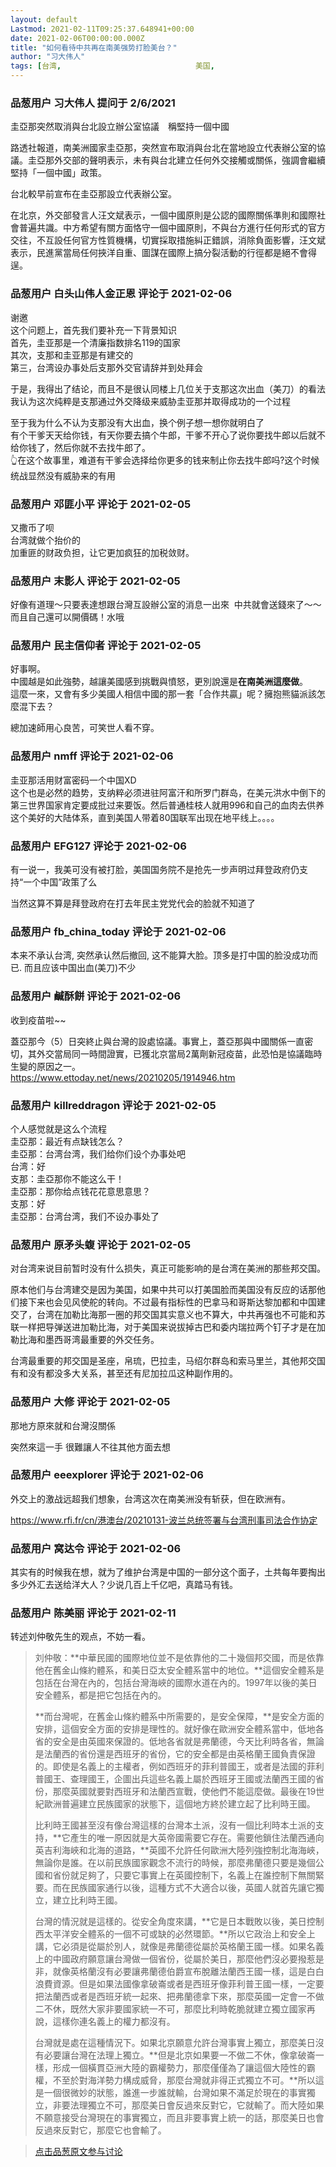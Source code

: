 ```yaml
---
layout: default
Lastmod: 2021-02-11T09:25:37.648941+00:00
date: 2021-02-06T00:00:00.000Z
title: "如何看待中共再在南美强势打脸美台？"
author: "习大伟人"
tags: [台湾,								美国,								中国,								如何看待]
---
```



### 品葱用户 **习大伟人** 提问于 2/6/2021
    
圭亞那突然取消與台北設立辦公室協議　稱堅持一個中國  
  
  
路透社報道，南美洲國家圭亞那，突然宣布取消與台北在當地設立代表辦公室的協議。圭亞那外交部的聲明表示，未有與台北建立任何外交接觸或關係，強調會繼續堅持「一個中國」政策。  
  
台北較早前宣布在圭亞那設立代表辦公室。  
  
在北京，外交部發言人汪文斌表示，一個中國原則是公認的國際關係準則和國際社會普遍共識。中方希望有關方面恪守一個中國原則，不與台方進行任何形式的官方交往，不互設任何官方性質機構，切實採取措施糾正錯誤，消除負面影響，汪文斌表示，民進黨當局任何挾洋自重、圖謀在國際上搞分裂活動的行徑都是絕不會得逞。
    
                

### 品葱用户 **白头山伟人金正恩** 评论于 2021-02-06
        
谢邀  
这个问题上，首先我们要补充一下背景知识  
首先，圭亚那是一个清廉指数排名119的国家  
其次，支那和圭亚那是有建交的  
第三，台湾设办事处后支那外交官请辞并到处拜会  
  
于是，我得出了结论，而且不是很认同楼上几位关于支那这次出血（美刀）的看法  
我认为这次纯粹是支那通过外交降级来威胁圭亚那并取得成功的一个过程  
  
至于我为什么不认为支那没有大出血，换个例子想一想你就明白了  
有个干爹天天给你钱，有天你要去搞个牛郎，干爹不开心了说你要找牛郎以后就不给你钱了，然后你就不去找牛郎了。  
👆在这个故事里，难道有干爹会选择给你更多的钱来制止你去找牛郎吗?这个时候统战显然没有威胁来的有用
        
                

### 品葱用户 **邓匪小平** 评论于 2021-02-05
        
又撒币了呗  
台湾就做个抬价的  
加重匪的财政负担，让它更加疯狂的加税敛财。
        
                

### 品葱用户 **末影人** 评论于 2021-02-05
        
好像有道理～只要表達想跟台灣互設辦公室的消息一出來  中共就會送錢來了～～而且自己還可以開價碼！水哦
        
                

### 品葱用户 **民主信仰者** 评论于 2021-02-05
        
好事啊。  
中國越是如此強勢，越讓美國感到挑戰與憤怒，更別說還是**在南美洲這麼做**。  
這麼一來，又會有多少美國人相信中國的那一套「合作共贏」呢？擁抱熊貓派該怎麼混下去？  
  
  
總加速師用心良苦，可笑世人看不穿。
        
                

### 品葱用户 **nmff** 评论于 2021-02-06
        
圭亚那活用财富密码一个中国XD  
这个也是必然的趋势，支纳粹必须进驻阿富汗和所罗门群岛，在美元洪水中倒下的第三世界国家肯定要成批过来要饭。然后普通桂枝人就用996和自己的血肉去供养这个美好的大陆体系，直到美国人带着80国联军出现在地平线上。。。。
        
                

### 品葱用户 **EFG127** 评论于 2021-02-06
        
有一说一，我美可没有被打脸，美国国务院不是抢先一步声明过拜登政府仍支持“一个中国”政策了么  
  
当然这算不算是拜登政府在打去年民主党党代会的脸就不知道了
        
                

### 品葱用户 **fb_china_today** 评论于 2021-02-06
        
本来不承认台湾, 突然承认然后撤回, 这不能算大脸。顶多是打中国的脸没成功而已. 而且应该中国出血(美刀)不少
        
                

### 品葱用户 **鹹酥餅** 评论于 2021-02-06
        
收到疫苗啦~~  
  
蓋亞那今（5）日突終止與台灣的設處協議。事實上，蓋亞那與中國關係一直密切，其外交當局同一時間證實，已獲北京當局2萬劑新冠疫苗，此恐怕是協議臨時生變的原因之一。  
https://www.ettoday.net/news/20210205/1914946.htm
        
                

### 品葱用户 **killreddragon** 评论于 2021-02-05
        
个人感觉就是这么个流程  
圭亞那：最近有点缺钱怎么？  
圭亞那：台湾台湾，我们给你们设个办事处吧  
台湾：好  
支那：圭亞那你不能这么干！  
圭亞那：那你给点钱花花意思意思？  
支那：好  
圭亞那：台湾台湾，我们不设办事处了
        
                

### 品葱用户 **原矛头蝮** 评论于 2021-02-05
        
对台湾来说目前暂时没有什么损失，真正可能影响的是台湾在美洲的那些邦交国。  
  
原本他们与台湾建交是因为美国，如果中共可以打美国脸而美国没有反应的话那他们接下来也会见风使舵的转向。不过最有指标性的巴拿马和哥斯达黎加都和中国建交了，台湾在加勒比海那一圈的邦交国其实意义也不算大，中共再强也不可能和苏联一样把导弹送进加勒比海，对于美国来说拔掉古巴和委内瑞拉两个钉子才是在加勒比海和墨西哥湾最重要的外交任务。  
  
  
台湾最重要的邦交国是圣座，帛琉，巴拉圭，马绍尔群岛和索马里兰，其他邦交国有和没有都没多大关系，甚至还有尼加拉瓜这种副作用的。
        
                

### 品葱用户 **大修** 评论于 2021-02-05
        
那地方原來就和台灣沒關係  
  
突然來這一手 很難讓人不往其他方面去想
        
                

### 品葱用户 **eeexplorer** 评论于 2021-02-06
        
外交上的激战远超我们想象，台湾这次在南美洲没有斩获，但在欧洲有。  
  
https://www.rfi.fr/cn/港澳台/20210131-波兰总统签署与台湾刑事司法合作协定
        
                

### 品葱用户 **窝达令** 评论于 2021-02-06
        
其实有的时候我在想，就为了维护台湾是中国的一部分这个面子，土共每年要掏出多少外汇去送给洋大人？少说几百上千亿吧，真踏马有钱。
        
                

### 品葱用户 **陈美丽** 评论于 2021-02-11
        
转述刘仲敬先生的观点，不妨一看。  
  

> 刘仲敬：**中華民國的國際地位並不是依靠他的二十幾個邦交國，而是依靠他在舊金山條約體系，和美日亞太安全體系當中的地位。**這個安全體系是包括在台灣在內的，包括台灣海峽的國際水道在內的。1997年以後的美日安全體系，都是把它包括在內的。  
>   
> **而台灣呢，在舊金山條約體系中所需要的，是安全保障，**是安全方面的安排，這個安全方面的安排是理性的。就好像在歐洲安全體系當中，低地各省的安全是由英國來保證的。低地各省就是弗蘭德，今天比利時各省，無論是法蘭西的省份還是西班牙的省份，它的安全都是由英格蘭王國負責保證的。即使是名義上的主權者，例如西班牙的菲利普國王，或者是法國的菲利普國王、查理國王，企圖出兵這些名義上屬於西班牙王國或法蘭西王國的省份，那麼英國就要對西班牙和法蘭西宣戰，使他們不能這麼做。最後在19世紀歐洲普遍建立民族國家的狀態下，這個地方終於建立起了比利時王國。  
>   
> 比利時王國甚至沒有像台灣這樣的台灣本土派，沒有一個比利時本土派的支持，**它產生的唯一原因就是大英帝國需要它存在。需要他鎖住法蘭西通向英吉利海峽和北海的道路，**英國不允許任何歐洲大陸列強控制北海海峽，無論你是誰。在以前民族國家觀念不流行的時候，那麼弗蘭德只要是幾個公國和省份就足夠了，只要它事實上在英國控制下，名義上在誰控制下無關緊要。而在民族國家通行以後，這種方式不大適合以後，英國人就首先讓它獨立，建立比利時王國。  
>   
> 台灣的情況就是這樣的。從安全角度來講，**它是日本戰敗以後，美日控制西太平洋安全體系的一個不可或缺的必然環節。**所以它政治上和安全上講，它必須是從屬於別人，就像是弗蘭德從屬於英格蘭王國一樣。如果名義上的中國政府願意讓台灣做一個省份，從屬於美日，那麼他們沒必要撥惹是非，就像英格蘭沒有必要讓弗蘭德伯爵宣布脫離法蘭西王國一樣，這是白白浪費資源。但是如果法國像拿破崙或者是西班牙像菲利普王國一樣，一定要把法蘭西或者是西班牙統一起來、把弗蘭德拿下來，那麼英國一定會一不做二不休，既然大家非要國家統一不可，那麼比利時乾脆就建立獨立國家再說，這樣你連名義上的權力都沒有。  
>   
> 台灣就是處在這種情況下。如果北京願意允許台灣事實上獨立，那麼美日沒有必要讓台灣在法理上獨立。**但是北京如果要一不做二不休，像拿破崙一樣，形成一個橫貫亞洲大陸的霸權勢力，那麼僅僅為了讓這個大陸性的霸權，不至於對海洋勢力構成威脅，那麼台灣就非得正式獨立不可。**所以這是一個很微妙的狀態，誰進一步誰就輸，台灣如果不滿足於現在的事實獨立，非要法理獨立不可，那麼美日會反過來反對它，它就輸了。而大陸如果不願意接受台灣現在的事實獨立，而且非要事實上統一的話，那麼美日也會反過來反對它，那麼它也會輸了。
        
                





> [点击品葱原文参与讨论](https://pincong.rocks/question/36143)

